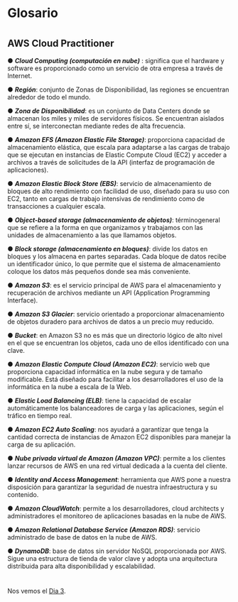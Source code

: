 # Glosario
#

## AWS Cloud Practitioner


● ***Cloud Computing (computación en nube)*** : significa que el hardware y software es proporcionado como un servicio de otra empresa a través de Internet.

● ***Región***: conjunto de Zonas de Disponibilidad, las regiones se encuentran alrededor de todo el mundo.

● ***Zona de Disponibilidad***: es un conjunto de Data Centers donde se almacenan los miles y miles de servidores físicos. Se encuentran aislados entre sí, se interconectan mediante redes de alta frecuencia.

● ***Amazon EFS (Amazon Elastic File Storage)***: proporciona capacidad de almacenamiento elástica, que escala para adaptarse a las cargas de trabajo que se ejecutan en instancias de Elastic Compute Cloud (EC2) y acceder a archivos a través de solicitudes de la API (interfaz de programación de aplicaciones).

● ***Amazon Elastic Block Store (EBS)***: servicio de almacenamiento de bloques de alto rendimiento con facilidad de uso, diseñado para su uso con EC2, tanto en cargas de trabajo intensivas de rendimiento como de transacciones a cualquier escala.

● ***Object-based storage (almacenamiento de objetos)***: términogeneral que se refiere a la forma en que organizamos y trabajamos con las unidades de almacenamiento a las que llamamos objetos.

● ***Block storage (almacenamiento en bloques)***: divide los datos en bloques y los almacena en partes separadas. Cada bloque de datos recibe un identificador único, lo que permite que el sistema de almacenamiento coloque los datos más pequeños donde sea más conveniente.

● ***Amazon S3***: es el servicio principal de AWS para el almacenamiento y recuperación de archivos mediante un API (Application Programming Interface).

● ***Amazon S3 Glacier***: servicio orientado a proporcionar almacenamiento de objetos duradero para archivos de datos a un precio muy reducido.

● ***Bucket***: en Amazon S3 no es más que un directorio lógico de alto nivel en el que se encuentran los objetos, cada uno de ellos identificado con una clave.

● ***Amazon Elastic Compute Cloud (Amazon EC2)***: servicio web que proporciona capacidad informática en la nube segura y de tamaño modificable. Está diseñado para facilitar a los desarrolladores el uso de la informática en la nube a escala de la Web.

● ***Elastic Load Balancing (ELB)***: tiene la capacidad de escalar automáticamente los balanceadores de carga y las aplicaciones, según el tráfico en tiempo real.

● ***Amazon EC2 Auto Scaling***: nos ayudará a garantizar que tenga la cantidad correcta de instancias de Amazon EC2 disponibles para manejar la carga de su aplicación.

● ***Nube privada virtual de Amazon (Amazon VPC)***: permite a los clientes lanzar recursos de AWS en una red virtual dedicada a la cuenta del cliente.

● ***Identity and Access Management***: herramienta que AWS pone a nuestra disposición para garantizar la seguridad de nuestra infraestructura y su contenido.

● ***Amazon CloudWatch***: permite a los desarrolladores, cloud architects y administradores el monitoreo de aplicaciones basadas en la nube de AWS.

● ***Amazon Relational Database Service (Amazon RDS)***: servicio administrado de base de datos en la nube de AWS.

● ***DynamoDB***: base de datos sin servidor NoSQL proporcionada por AWS. Sigue una estructura de tienda de valor clave y adopta una arquitectura distribuida para alta disponibilidad y escalabilidad.






#
#
#
#
#

Nos vemos el [Dia 3](day03.md).  



